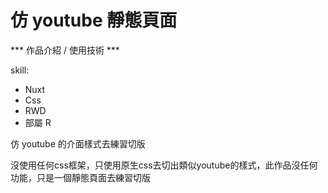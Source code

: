 # 仿 youtube 靜態頁面

*** 作品介紹 / 使用技術 ***

skill:
+ Nuxt 
+ Css 
+ RWD 
+ 部屬 R

仿 youtube 的介面樣式去練習切版

沒使用任何css框架，只使用原生css去切出類似youtube的樣式，此作品沒任何功能，只是一個靜態頁面去練習切版
